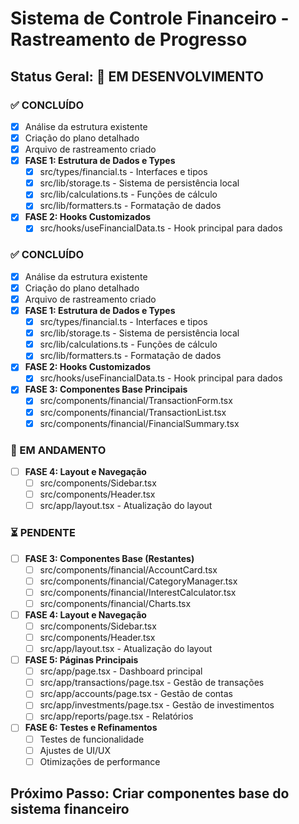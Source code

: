 # Sistema de Controle Financeiro - Rastreamento de Progresso

## Status Geral: 🚧 EM DESENVOLVIMENTO

### ✅ CONCLUÍDO
- [x] Análise da estrutura existente
- [x] Criação do plano detalhado
- [x] Arquivo de rastreamento criado
- [x] **FASE 1: Estrutura de Dados e Types**
  - [x] src/types/financial.ts - Interfaces e tipos
  - [x] src/lib/storage.ts - Sistema de persistência local
  - [x] src/lib/calculations.ts - Funções de cálculo
  - [x] src/lib/formatters.ts - Formatação de dados
- [x] **FASE 2: Hooks Customizados**
  - [x] src/hooks/useFinancialData.ts - Hook principal para dados

### ✅ CONCLUÍDO
- [x] Análise da estrutura existente
- [x] Criação do plano detalhado
- [x] Arquivo de rastreamento criado
- [x] **FASE 1: Estrutura de Dados e Types**
  - [x] src/types/financial.ts - Interfaces e tipos
  - [x] src/lib/storage.ts - Sistema de persistência local
  - [x] src/lib/calculations.ts - Funções de cálculo
  - [x] src/lib/formatters.ts - Formatação de dados
- [x] **FASE 2: Hooks Customizados**
  - [x] src/hooks/useFinancialData.ts - Hook principal para dados
- [x] **FASE 3: Componentes Base Principais**
  - [x] src/components/financial/TransactionForm.tsx
  - [x] src/components/financial/TransactionList.tsx
  - [x] src/components/financial/FinancialSummary.tsx

### 🚧 EM ANDAMENTO
- [ ] **FASE 4: Layout e Navegação**
  - [ ] src/components/Sidebar.tsx
  - [ ] src/components/Header.tsx
  - [ ] src/app/layout.tsx - Atualização do layout

### ⏳ PENDENTE
- [ ] **FASE 3: Componentes Base (Restantes)**
  - [ ] src/components/financial/AccountCard.tsx
  - [ ] src/components/financial/CategoryManager.tsx
  - [ ] src/components/financial/InterestCalculator.tsx
  - [ ] src/components/financial/Charts.tsx

- [ ] **FASE 4: Layout e Navegação**
  - [ ] src/components/Sidebar.tsx
  - [ ] src/components/Header.tsx
  - [ ] src/app/layout.tsx - Atualização do layout

- [ ] **FASE 5: Páginas Principais**
  - [ ] src/app/page.tsx - Dashboard principal
  - [ ] src/app/transactions/page.tsx - Gestão de transações
  - [ ] src/app/accounts/page.tsx - Gestão de contas
  - [ ] src/app/investments/page.tsx - Gestão de investimentos
  - [ ] src/app/reports/page.tsx - Relatórios

- [ ] **FASE 6: Testes e Refinamentos**
  - [ ] Testes de funcionalidade
  - [ ] Ajustes de UI/UX
  - [ ] Otimizações de performance

## Próximo Passo: Criar componentes base do sistema financeiro
